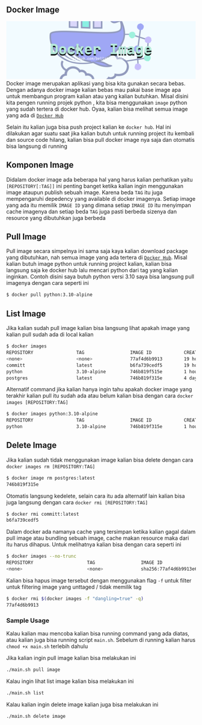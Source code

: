 ## Docker Image
![banner](../../.github/assets/docker-image.png)
Docker image merupakan aplikasi yang bisa kita gunakan secara bebas. Dengan adanya docker image kalian bebas mau pakai base image apa untuk membangun program kalian atau yang kalian butuhkan. Misal disini kita pengen running projek python , kita bisa menggunakan `image` python yang sudah tertera di docker hub. Oyaa, kalian bisa melihat semua image yang ada di [`Docker Hub`](https://hub.docker.com)

Selain itu kalian juga bisa push project kalian ke `docker hub`. Hal ini dilakukan agar suatu saat jika kalian butuh untuk running project itu kembali dan source code hilang, kalian bisa pull docker image nya saja dan otomatis bisa langsung di running

## Komponen Image
Didalam docker image ada beberapa hal yang harus kalian perhatikan yaitu `[REPOSITORY[:TAG]]` ini penting banget ketika kalian ingin menggunakan image ataupun publish sebuah image. Karena beda `TAG` itu juga mempengaruhi depedency yang available di docker imagenya. Setiap image yang ada itu memilik `IMAGE ID` yang dimana setiap `IMAGE ID` itu menyimpan cache imagenya dan setiap beda `TAG` juga pasti berbeda sizenya dan resource yang dibutuhkan juga berbeda

## Pull Image
Pull image secara simpelnya ini sama saja kaya kalian download package yang dibutuhkan, nah semua image yang ada tertera di [`Docker Hub`](https://hub.docker.com). Misal kalian butuh image python untuk running project kalian, kalian bisa langsung saja ke docker hub lalu mencari python dari tag yang kalian inginkan. Contoh disini saya butuh python versi 3.10 saya bisa langsung pull imagenya dengan cara seperti ini

```bash
$ docker pull python:3.10-alpine
```

## List Image
Jika kalian sudah pull image kalian bisa langsung lihat apakah image yang kalian pull sudah ada di local kalian
```bash
$ docker images
REPOSITORY                TAG                 IMAGE ID            CREATED             SIZE
<none>                    <none>              77af4d6b9913        19 hours ago        1.089 GB
committ                   latest              b6fa739cedf5        19 hours ago        1.089 GB
python                    3.10-alpine         746b819f515e        1 hour ago          18.49 MB
postgres                  latest              746b819f315e        4 days ago          213.4 MB
```
Alternatif command jika kalian hanya ingin tahu apakah docker image yang terakhir kalian pull itu sudah ada atau belum kalian bisa dengan cara `docker images [REPOSITORY:TAG]`
```bash
$ docker images python:3.10-alpine
REPOSITORY                TAG                 IMAGE ID            CREATED             SIZE
python                    3.10-alpine         746b819f315e        1 hour ago          18.49 MB
```

## Delete Image
Jika kalian sudah tidak menggunakan image kalian bisa delete dengan cara `docker images rm [REPOSITORY:TAG]`
```bash
$ docker image rm postgres:latest
746b819f315e
```
Otomatis langsung kedelete, selain cara itu ada alternatif lain kalian bisa juga langsung dengan cara `docker rmi [REPOSITORY:TAG]`
```bash
$ docker rmi committ:latest
b6fa739cedf5
```
Dalam docker ada namanya cache yang tersimpan ketika kalian gagal dalam pull image atau bundling sebuah image, cache makan resource maka dari itu harus dihapus. Untuk melihatnya kalian bisa dengan cara seperti ini
```bash
$ docker images --no-trunc
REPOSITORY                    TAG                 IMAGE ID                                                                  CREATED             SIZE
<none>                        <none>              sha256:77af4d6b9913e693e8d0b4b294fa62ade6054e6b2f1ffb617ac955dd63fb0182   19 hours ago        1.089 GB
```
Kalian bisa hapus image tersebut dengan menggunakan flag `-f` untuk filter untuk filtering image yang unttaged / tidak memilik tag
```bash
$ docker rmi $(docker images -f "dangling=true" -q)
77af4d6b9913
```

### Sample Usage
Kalau kalian mau mencoba kalian bisa running command yang ada diatas, atau kalian juga bisa running script `main.sh`. Sebelum di running kalian harus `chmod +x main.sh` terlebih dahulu

Jika kalian ingin pull image kalian bisa melakukan ini
```bash
./main.sh pull image
```
Kalau ingin lihat list image kalian bisa melakukan ini
```bash
./main.sh list
```
Kalau kalian ingin delete image kalian juga bisa melakukan ini
```bash
./main.sh delete image
```